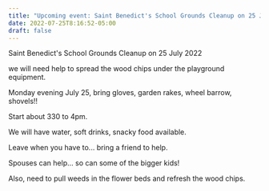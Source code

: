 ```yaml
---
title: "Upcoming event: Saint Benedict's School Grounds Cleanup on 25 July 2022"
date: 2022-07-25T8:16:52-05:00
draft: false
---
```

Saint Benedict's School Grounds Cleanup on 25 July 2022
<!--more-->
we will need help to spread the wood chips under the playground equipment. 

Monday evening July 25, bring gloves, garden rakes, wheel barrow, shovels!! 

Start about 330 to 4pm. 

We will have water, soft drinks, snacky food available. 

Leave when you have to... bring a friend to help. 

Spouses can help... so can some of the bigger kids!



Also, need to pull weeds in the flower beds and refresh the wood chips.
